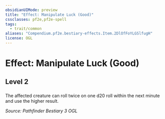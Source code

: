 ```yaml
---
obsidianUIMode: preview
title: "Effect: Manipulate Luck (Good)"
cssclasses: pf2e,pf2e-spell
tags:
  - trait/common
aliases: "Compendium.pf2e.bestiary-effects.Item.2DlOfFoYLGSlfugH"
license: OGL
---
```

# Effect: Manipulate Luck (Good)
## Level 2
### 






The affected creature can roll twice on one d20 roll within the next minute and use the higher result.

*Source: Pathfinder Bestiary 3*
*OGL*